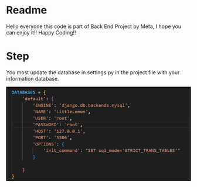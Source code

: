 <h1>Readme</h1>
Hello everyone this code is part of Back End Project by Meta, I hope you can enjoy it!!
Happy Coding!!

<h1>Step</h1>
 You most update the database in settings.py in the project file with your information database.
 
<p align="left">
   <img src="https://github.com/HidenLacan/Back_End_Capstone/blob/main/LittleLemon/littlelemon/templates/sttings.py.jpg">
</p>
